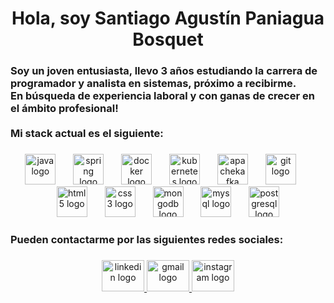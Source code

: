 <h1 align="center">Hola, soy Santiago Agustín Paniagua Bosquet</h1>

###

<h3 align="left">Soy un joven entusiasta, llevo 3 años estudiando la carrera de programador y analista en sistemas, próximo a recibirme.<br>En búsqueda de experiencia laboral y con ganas de crecer en el ámbito profesional!<br><br>Mi stack actual es el siguiente:</h3>

###

<div align="center">
  <img src="https://cdn.jsdelivr.net/gh/devicons/devicon/icons/java/java-original.svg" height="49" alt="java logo"  />
  <img width="20" />
  <img src="https://cdn.jsdelivr.net/gh/devicons/devicon/icons/spring/spring-original.svg" height="49" alt="spring logo"  />
  <img width="20" />
  <img src="https://skillicons.dev/icons?i=docker" height="49" alt="docker logo"  />
  <img width="20" />
  <img src="https://skillicons.dev/icons?i=kubernetes" height="49" alt="kubernetes logo"  />
  <img width="20" />
  <img src="https://skillicons.dev/icons?i=kafka" height="49" alt="apachekafka logo"  />
  <img width="20" />
  <img src="https://cdn.simpleicons.org/git/F05032" height="49" alt="git logo"  />
  <img width="20" />
  <img src="https://cdn.jsdelivr.net/gh/devicons/devicon/icons/html5/html5-original.svg" height="49" alt="html5 logo"  />
  <img width="20" />
  <img src="https://cdn.jsdelivr.net/gh/devicons/devicon/icons/css3/css3-original.svg" height="49" alt="css3 logo"  />
  <img width="20" />
  <img src="https://skillicons.dev/icons?i=mongodb" height="49" alt="mongodb logo"  />
  <img width="20" />
  <img src="https://cdn.simpleicons.org/mysql/4479A1" height="49" alt="mysql logo"  />
  <img width="20" />
  <img src="https://skillicons.dev/icons?i=postgres" height="49" alt="postgresql logo"  />
</div>

###

<h3 align="left">Pueden contactarme por las siguientes redes sociales:</h3>

###

<div align="center">
  <a href="https://www.linkedin.com/in/santiago-paniagua-9066a6252/" target="_blank">
    <img src="https://raw.githubusercontent.com/maurodesouza/profile-readme-generator/master/src/assets/icons/social/linkedin/default.svg" width="68" height="50" alt="linkedin logo"  />
  </a>
  <a href="paniaguasanty10@gmail.com" target="_blank">
    <img src="https://raw.githubusercontent.com/maurodesouza/profile-readme-generator/master/src/assets/icons/social/gmail/default.svg" width="68" height="50" alt="gmail logo"  />
  </a>
  <a href="https://www.instagram.com/_santi.a" target="_blank">
    <img src="https://raw.githubusercontent.com/maurodesouza/profile-readme-generator/master/src/assets/icons/social/instagram/default.svg" width="68" height="50" alt="instagram logo"  />
  </a>
</div>

###
